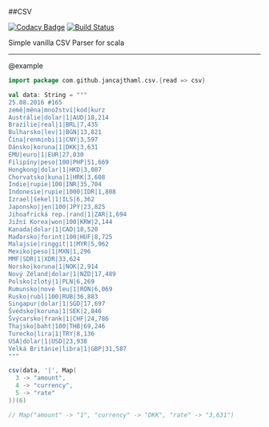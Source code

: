 ##CSV

[![Codacy Badge](https://api.codacy.com/project/badge/Grade/c711a63d74874043a6ed087bce5ba19e)](https://www.codacy.com/app/jan-cajthaml/csv?utm_source=github.com&amp;utm_medium=referral&amp;utm_content=jancajthaml-scala/csv&amp;utm_campaign=Badge_Grade) [![Build Status](https://travis-ci.org/jancajthaml-scala/csv.svg?branch=master)](https://travis-ci.org/jancajthaml-scala/csv)

Simple vanilla CSV Parser for scala

---

@example

```scala
import package com.github.jancajthaml.csv.{read => csv}
```

```scala
val data: String = """
25.08.2016 #165
země|měna|množství|kód|kurz
Austrálie|dolar|1|AUD|18,214
Brazílie|real|1|BRL|7,435
Bulharsko|lev|1|BGN|13,821
Čína|renminbi|1|CNY|3,597
Dánsko|koruna|1|DKK|3,631
EMU|euro|1|EUR|27,030
Filipíny|peso|100|PHP|51,669
Hongkong|dolar|1|HKD|3,087
Chorvatsko|kuna|1|HRK|3,608
Indie|rupie|100|INR|35,704
Indonesie|rupie|1000|IDR|1,808
Izrael|šekel|1|ILS|6,362
Japonsko|jen|100|JPY|23,825
Jihoafrická rep.|rand|1|ZAR|1,694
Jižní Korea|won|100|KRW|2,144
Kanada|dolar|1|CAD|18,520
Maďarsko|forint|100|HUF|8,725
Malajsie|ringgit|1|MYR|5,962
Mexiko|peso|1|MXN|1,296
MMF|SDR|1|XDR|33,624
Norsko|koruna|1|NOK|2,914
Nový Zéland|dolar|1|NZD|17,489
Polsko|zlotý|1|PLN|6,269
Rumunsko|nové leu|1|RON|6,069
Rusko|rubl|100|RUB|36,883
Singapur|dolar|1|SGD|17,697
Švédsko|koruna|1|SEK|2,846
Švýcarsko|frank|1|CHF|24,786
Thajsko|baht|100|THB|69,246
Turecko|lira|1|TRY|8,136
USA|dolar|1|USD|23,938
Velká Británie|libra|1|GBP|31,587
"""

csv(data, '|', Map(
  3 -> "amount",
  4 -> "currency",
  5 -> "rate"
))(6)

// Map("amount" -> "1", "currency" -> "DKK", "rate" -> "3,631")

```
